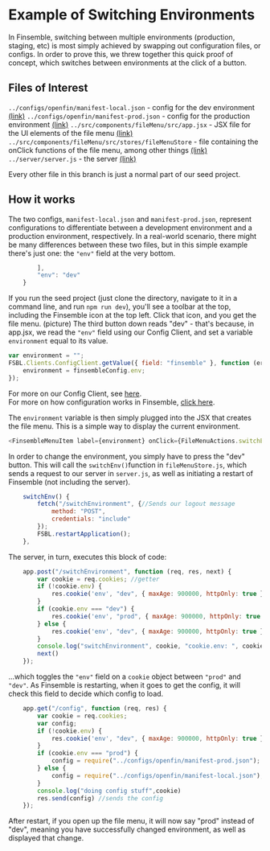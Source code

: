 # Example of Switching Environments
In Finsemble, switching between multiple environments (production, staging, etc) is most simply achieved by swapping out configuration files, or configs.  In order to prove this, we threw together this quick proof of concept, which switches between environments at the click of a button. 

## Files of Interest
`../configs/openfin/manifest-local.json` - config for the dev environment [(link)](https://github.com/ChartIQ/finsemble-seed/blob/switchEnvironmentsPOC/configs/openfin/manifest-local.json "manifest-local.json")
`../configs/openfin/manifest-prod.json` - config for the production environment [(link)](https://github.com/ChartIQ/finsemble-seed/blob/switchEnvironmentsPOC/configs/openfin/manifest-prod.json "manifest-prod.json")
`../src/components/fileMenu/src/app.jsx` - JSX file for the UI elements of the file menu [(link)](https://github.com/ChartIQ/finsemble-seed/blob/switchEnvironmentsPOC/src/components/fileMenu/src/app.jsx "app.jsx")
`../src/components/fileMenu/src/stores/fileMenuStore` - file containing the onClick functions of the file menu, among other things [(link)](https://github.com/ChartIQ/finsemble-seed/blob/switchEnvironmentsPOC/src/components/fileMenu/src/stores/fileMenuStore.js "app.jsx")
`../server/server.js` - the server [(link)](https://github.com/ChartIQ/finsemble-seed/blob/switchEnvironmentsPOC/server/server.js "server.js")

Every other file in this branch is just a normal part of our seed project. 

## How it works
The two configs, `manifest-local.json` and `manifest-prod.json`, represent configurations to differentiate between a development environment and a production environment, respectively. In a real-world scenario, there might be many differences between these two files, but in this simple example there's just one: the `"env"` field at the very bottom. 
```javascript
        ],
        "env": "dev"
    }
```
If you run the seed project (just clone the directory, navigate to it in a command line, and run `npm run dev`), you'll see a toolbar at the top, including the Finsemble icon at the top left.  Click that icon, and you get the file menu. 
(picture)
The third button down reads "dev" - that's because, in app.jsx, we read the `"env"` field using our Config Client, and set a variable `environment` equal to its value. 
```javascript
var environment = "";
FSBL.Clients.ConfigClient.getValue({ field: "finsemble" }, function (err, finsembleConfig) {
	environment = finsembleConfig.env;
});
```

For more on our Config Client, see [here](https://documentation.chartiq.com/finsemble/ConfigClient.html "Config Client Documentation").  
For more on how configuration works in Finsemble, [click here](https://documentation.chartiq.com/finsemble/tutorial-understandingConfiguration.html "Understanding Configuration").


The `environment` variable is then simply plugged into the JSX that creates the file menu. This is a simple way to display the current environment. 
```javascript
<FinsembleMenuItem label={environment} onClick={FileMenuActions.switchEnv} />
```
In order to change the environment, you simply have to press the "dev" button. This will call the `switchEnv()`function in `fileMenuStore.js`, which sends a request to our server in `server.js`, as well as initiating a restart of Finsemble (not including the server). 
```javascript
	switchEnv() {
		fetch("/switchEnvironment", {//Sends our logout message
			method: "POST",
			credentials: "include"
		});
		FSBL.restartApplication();
	},
```
The server, in turn, executes this block of code: 
```javascript
	app.post("/switchEnvironment", function (req, res, next) {
		var cookie = req.cookies; //getter
		if (!cookie.env) {
			res.cookie('env', "dev", { maxAge: 900000, httpOnly: true });
		}
		if (cookie.env === "dev") {
			res.cookie('env', "prod", { maxAge: 900000, httpOnly: true });
		} else {
			res.cookie('env', "dev", { maxAge: 900000, httpOnly: true });
		}
		console.log("switchEnvironment", cookie, "cookie.env: ", cookie.env)
		next()
	});
```
...which toggles the `"env"` field on a `cookie` object between `"prod"` and `"dev"`.  As Finsemble is restarting, when it goes to get the config, it will check this field to decide which config to load. 
```javascript
	app.get("/config", function (req, res) {
		var cookie = req.cookies;
		var config;
		if (!cookie.env) {
			res.cookie('env', "dev", { maxAge: 900000, httpOnly: true });
		}
		if (cookie.env === "prod") {
			config = require("../configs/openfin/manifest-prod.json");
		} else {
			config = require("../configs/openfin/manifest-local.json");
		}
		console.log("doing config stuff",cookie)
		res.send(config) //sends the config
	});
```

After restart, if you open up the file menu, it will now say "prod" instead of "dev", meaning you have successfully changed environment, as well as displayed that change. 
